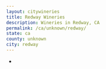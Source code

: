 ```yaml
---
layout: citywineries
title: Redway Wineries
description: Wineries in Redway, CA
permalink: /ca/unknown/redway/
state: ca
county: unknown
city: redway
---
```

-
